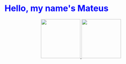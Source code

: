 <div>

  <h1 style="color: blue;">Hello, my name's Mateus</h1>
  
  <div align="center">
    <a href="https://github.com/MateusFKrinski">
    <img height="130em" src="https://github-readme-stats.vercel.app/api?username=MateusFKrinski&show_icons=true&theme=white&include_all_commits=true&count_private=true"/>
    <img height="130em" src="https://github-readme-stats.vercel.app/api/top-langs/?username=MateusFKrinski&layout=compact&langs_count=7&theme=white"/>
  </div>

</div>
